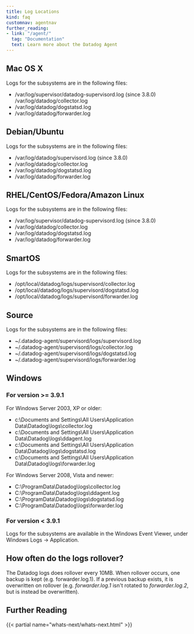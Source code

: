 ```yaml
---
title: Log Locations
kind: faq
customnav: agentnav
further_reading:
- link: "/agent/"
  tag: "Documentation"
  text: Learn more about the Datadog Agent
---
```


## Mac OS X

Logs for the subsystems are in the following files:

* /var/log/supervisor/datadog-supervisord.log (since 3.8.0) /var/log/datadog/collector.log
* /var/log/datadog/dogstatsd.log
* /var/log/datadog/forwarder.log

## Debian/Ubuntu

Logs for the subsystems are in the following files:

* /var/log/datadog/supervisord.log (since 3.8.0)
* /var/log/datadog/collector.log
* /var/log/datadog/dogstatsd.log
* /var/log/datadog/forwarder.log

## RHEL/CentOS/Fedora/Amazon Linux

Logs for the subsystems are in the following files:

* /var/log/supervisor/datadog-supervisord.log (since 3.8.0)
* /var/log/datadog/collector.log
* /var/log/datadog/dogstatsd.log
* /var/log/datadog/forwarder.log

## SmartOS

Logs for the subsystems are in the following files:

* /opt/local/datadog/logs/supervisord/collector.log
* /opt/local/datadog/logs/supervisord/dogstatsd.log
* /opt/local/datadog/logs/supervisord/forwarder.log

## Source

Logs for the subsystems are in the following files:

* ~/.datadog-agent/supervisord/logs/supervisord.log
* ~/.datadog-agent/supervisord/logs/collector.log
* ~/.datadog-agent/supervisord/logs/dogstatsd.log
* ~/.datadog-agent/supervisord/logs/forwarder.log

## Windows

### For version >= 3.9.1

For Windows Server 2003, XP or older: 

* c:\Documents and Settings\All Users\Application Data\Datadog\logs\collector.log
* c:\Documents and Settings\All Users\Application Data\Datadog\logs\ddagent.log
* c:\Documents and Settings\All Users\Application Data\Datadog\logs\dogstatsd.log
* c:\Documents and Settings\All Users\Application Data\Datadog\logs\forwarder.log

For Windows Server 2008, Vista and newer:

* C:\ProgramData\Datadog\logs\collector.log
* C:\ProgramData\Datadog\logs\ddagent.log
* C:\ProgramData\Datadog\logs\dogstatsd.log
* C:\ProgramData\Datadog\logs\forwarder.log 

### For version < 3.9.1

Logs for the subsystems are available in the Windows Event Viewer, under Windows Logs → Application.

## How often do the logs rollover?

The Datadog logs does rollover every 10MB. When rollover occurs, one backup is kept (e.g. forwarder.log.1). If a previous backup exists, it is overwritten on rollover (e.g. *forwarder.log.1* isn't rotated to *forwarder.log.2*, but is instead be overwritten).

## Further Reading

{{< partial name="whats-next/whats-next.html" >}}